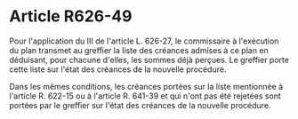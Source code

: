 # Article R626-49

Pour l'application du III de l'article L. 626-27, le commissaire à l'exécution du plan transmet au greffier la liste des créances admises à ce plan en déduisant, pour chacune d'elles, les sommes déjà perçues. Le greffier porte cette liste sur l'état des créances de la nouvelle procédure.

Dans les mêmes conditions, les créances portées sur la liste mentionnée à l'article R. 622-15 ou à l'article R. 641-39 et qui n'ont pas été rejetées sont portées par le greffier sur l'état des créances de la nouvelle procédure.
